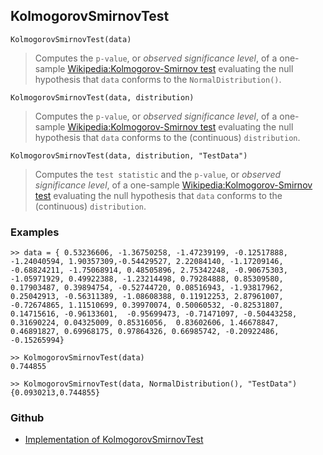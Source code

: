 ## KolmogorovSmirnovTest

```
KolmogorovSmirnovTest(data)
```

> Computes the `p-value`, or <i>observed significance level</i>, of a one-sample [Wikipedia:Kolmogorov-Smirnov test](http://en.wikipedia.org/wiki/Kolmogorov-Smirnov_test) evaluating the null hypothesis that `data` conforms to the `NormalDistribution()`.

```
KolmogorovSmirnovTest(data, distribution)
```

> Computes the `p-value`, or <i>observed significance level</i>, of a one-sample [Wikipedia:Kolmogorov-Smirnov test](http://en.wikipedia.org/wiki/Kolmogorov-Smirnov_test) evaluating the null hypothesis that `data` conforms to the (continuous) `distribution`.

```
KolmogorovSmirnovTest(data, distribution, "TestData")
```

> Computes the 	`test statistic` and the `p-value`, or <i>observed significance level</i>, of a one-sample [Wikipedia:Kolmogorov-Smirnov test](http://en.wikipedia.org/wiki/Kolmogorov-Smirnov_test) evaluating the null hypothesis that `data` conforms to the  (continuous) `distribution`.

### Examples

```
>> data = { 0.53236606, -1.36750258, -1.47239199, -0.12517888, -1.24040594, 1.90357309,-0.54429527, 2.22084140, -1.17209146, -0.68824211, -1.75068914, 0.48505896, 2.75342248, -0.90675303, -1.05971929, 0.49922388, -1.23214498, 0.79284888, 0.85309580, 0.17903487, 0.39894754, -0.52744720, 0.08516943, -1.93817962, 0.25042913, -0.56311389, -1.08608388, 0.11912253, 2.87961007, -0.72674865, 1.11510699, 0.39970074, 0.50060532, -0.82531807, 0.14715616, -0.96133601,  -0.95699473, -0.71471097, -0.50443258, 0.31690224, 0.04325009, 0.85316056,  0.83602606, 1.46678847, 0.46891827, 0.69968175, 0.97864326, 0.66985742, -0.20922486, -0.15265994}
            
>> KolmogorovSmirnovTest(data)
0.744855

>> KolmogorovSmirnovTest(data, NormalDistribution(), "TestData")
{0.0930213,0.744855}
```


### Github

* [Implementation of KolmogorovSmirnovTest](https://github.com/axkr/symja_android_library/blob/master/symja_android_library/matheclipse-core/src/main/java/org/matheclipse/core/builtin/StatisticsFunctions.java#L3867) 
